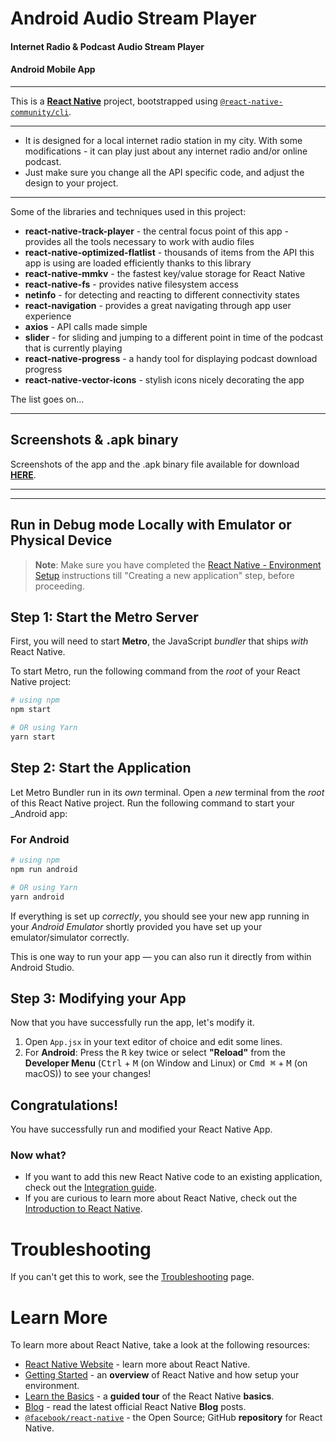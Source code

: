 # Android Audio Stream Player

#### Internet Radio & Podcast Audio Stream Player

#### Android Mobile App

---

This is a [**React Native**](https://reactnative.dev) project, bootstrapped using [`@react-native-community/cli`](https://github.com/react-native-community/cli).

---

- It is designed for a local internet radio station in my city. With some modifications - it can play just about any internet radio and/or online podcast.
- Just make sure you change all the API specific code, and adjust the design to your project.

---

Some of the libraries and techniques used in this project:

- **react-native-track-player** - the central focus point of this app - provides all the tools necessary to work with audio files
- **react-native-optimized-flatlist** - thousands of items from the API this app is using are loaded efficiently thanks to this library
- **react-native-mmkv** - the fastest key/value storage for React Native
- **react-native-fs** - provides native filesystem access
- **netinfo** - for detecting and reacting to different connectivity states
- **react-navigation** - provides a great navigating through app user experience
- **axios** - API calls made simple
- **slider** - for sliding and jumping to a different point in time of the podcast that is currently playing
- **react-native-progress** - a handy tool for displaying podcast download progress
- **react-native-vector-icons** - stylish icons nicely decorating the app

The list goes on...

---

## Screenshots & .apk binary

Screenshots of the app and the .apk binary file available for download **[HERE](https://it-drafter.github.io/android-audio-stream-player/ 'HERE')**.

---

---

## Run in Debug mode Locally with Emulator or Physical Device

> **Note**: Make sure you have completed the [React Native - Environment Setup](https://reactnative.dev/docs/environment-setup) instructions till "Creating a new application" step, before proceeding.

## Step 1: Start the Metro Server

First, you will need to start **Metro**, the JavaScript _bundler_ that ships _with_ React Native.

To start Metro, run the following command from the _root_ of your React Native project:

```bash
# using npm
npm start

# OR using Yarn
yarn start
```

## Step 2: Start the Application

Let Metro Bundler run in its _own_ terminal. Open a _new_ terminal from the _root_ of this React Native project. Run the following command to start your \_Android app:

### For Android

```bash
# using npm
npm run android

# OR using Yarn
yarn android
```

If everything is set up _correctly_, you should see your new app running in your _Android Emulator_ shortly provided you have set up your emulator/simulator correctly.

This is one way to run your app — you can also run it directly from within Android Studio.

## Step 3: Modifying your App

Now that you have successfully run the app, let's modify it.

1. Open `App.jsx` in your text editor of choice and edit some lines.
2. For **Android**: Press the <kbd>R</kbd> key twice or select **"Reload"** from the **Developer Menu** (<kbd>Ctrl</kbd> + <kbd>M</kbd> (on Window and Linux) or <kbd>Cmd ⌘</kbd> + <kbd>M</kbd> (on macOS)) to see your changes!

## Congratulations!

You have successfully run and modified your React Native App.

### Now what?

- If you want to add this new React Native code to an existing application, check out the [Integration guide](https://reactnative.dev/docs/integration-with-existing-apps).
- If you are curious to learn more about React Native, check out the [Introduction to React Native](https://reactnative.dev/docs/getting-started).

# Troubleshooting

If you can't get this to work, see the [Troubleshooting](https://reactnative.dev/docs/troubleshooting) page.

# Learn More

To learn more about React Native, take a look at the following resources:

- [React Native Website](https://reactnative.dev) - learn more about React Native.
- [Getting Started](https://reactnative.dev/docs/environment-setup) - an **overview** of React Native and how setup your environment.
- [Learn the Basics](https://reactnative.dev/docs/getting-started) - a **guided tour** of the React Native **basics**.
- [Blog](https://reactnative.dev/blog) - read the latest official React Native **Blog** posts.
- [`@facebook/react-native`](https://github.com/facebook/react-native) - the Open Source; GitHub **repository** for React Native.
